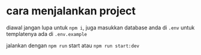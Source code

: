 # cara menjalankan project

diawal jangan lupa untuk ```npm i```, juga masukkan database anda di ```.env``` untuk templatenya ada di ```.env.example```

jalankan dengan ```npm run``` start atau ```npm run start:dev```
